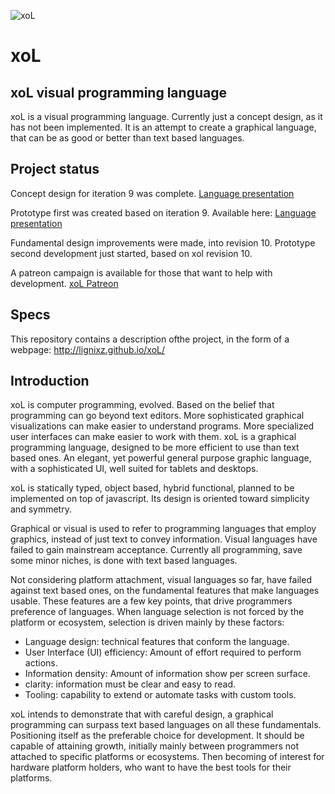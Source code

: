 ![xoL](http://lignixz.github.io/xoL/img/xol01.svg)

# xoL

## xoL visual programming language

xoL is a visual programming language. Currently just a concept design, as it has not been implemented. It is an attempt to create a graphical language, that can be as good or better than text based languages.

## Project status

Concept design for iteration 9 was complete. [Language presentation](http://lignixz.github.io/xoL/)

Prototype first was created based on iteration 9. Available here: [Language presentation](https://github.com/lignixz/xra9)

Fundamental design improvements were made, into revision 10. Prototype second development just started, based on xol revision 10.

A patreon campaign is available for those that want to help with development. [xoL Patreon](https://www.patreon.com/lignixz)

## Specs

This repository contains a description ofthe project, in the form of a webpage: http://lignixz.github.io/xoL/

## Introduction

xoL is computer programming, evolved. Based on the belief that programming can go beyond text editors. More sophisticated graphical visualizations can make easier to understand programs. More specialized user interfaces can make easier to work with them. xoL is a graphical programming language, designed to be more efficient to use than text based ones. An elegant, yet powerful general purpose graphic language, with a sophisticated UI, well suited for tablets and desktops.

xoL is statically typed, object based, hybrid functional, planned to be implemented on top of javascript. Its design is oriented toward simplicity and symmetry.

Graphical or visual is used to refer to programming languages that employ graphics, instead of just text to convey information. Visual languages have failed to gain mainstream acceptance. Currently all programming, save some minor niches, is done with text based languages.

Not considering platform attachment, visual languages so far, have failed against text based ones, on the fundamental features that make languages usable. These features are a few key points, that drive programmers preference of languages. When language selection is not forced by the platform or ecosystem, selection is driven mainly by these factors:

* Language design: technical features that conform the language.
* User Interface (UI) efficiency: Amount of effort required to perform actions.
* Information density: Amount of information show per screen surface.
* clarity: information must be clear and easy to read.
* Tooling: capability to extend or automate tasks with custom tools.

xoL intends to demonstrate that with careful design, a graphical programming can surpass text based languages on all these fundamentals. Positioning itself as the preferable choice for development. It should be capable of attaining growth, initially mainly between programmers not attached to specific platforms or ecosystems. Then becoming of interest for hardware platform holders, who want to have the best tools for their platforms.
